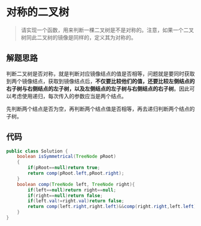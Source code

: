 # 对称的二叉树

> 请实现一个函数，用来判断一棵二叉树是不是对称的。注意，如果一个二叉树同此二叉树的镜像是同样的，定义其为对称的。

## 解题思路

判断二叉树是否对称，就是判断对应镜像结点的值是否相等，问题就是要同时获取到两个镜像结点，获取到镜像结点后，**不仅要比较他们的值，还要比较左侧结点的右子树与右侧结点的左子树，以及左侧结点的左子树与右侧结点的右子树**。因此可以考虑使用递归，每次传入的参数应当是两个结点。

先判断两个结点是否为空，再判断两个结点值是否相等，再去递归判断两个结点的子树。

## 代码

```java
public class Solution {
    boolean isSymmetrical(TreeNode pRoot)
    {
        if(pRoot==null)return true;
        return comp(pRoot.left,pRoot.right);
    }
    boolean comp(TreeNode left, TreeNode right){
        if(left==null)return right==null;
        if(right==null)return false;
        if(left.val!=right.val)return false;
        return comp(left.right,right.left)&&comp(right.right,left.left);
    }
}

```

